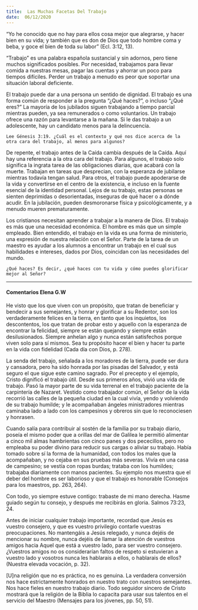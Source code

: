 ```yaml
---
title:  Las Muchas Facetas Del Trabajo
date:  06/12/2020
---
```


“Yo he conocido que no hay para ellos cosa mejor que alegrarse, y hacer bien en su vida; y también que es don de Dios que todo hombre coma y beba, y goce el bien de toda su labor” (Ecl. 3:12, 13).

“Trabajo” es una palabra española sustancial y sin adornos, pero tiene muchos significados posibles. Por necesidad, trabajamos para llevar comida a nuestras mesas, pagar las cuentas y ahorrar un poco para tiempos difíciles. Perder un trabajo a menudo es peor que soportar una situación laboral deficiente.

El trabajo puede dar a una persona un sentido de dignidad. El trabajo es una forma común de responder a la pregunta “¿Qué haces?”, o incluso “¿Qué eres?” La mayoría de los jubilados siguen trabajando a tiempo parcial mientras pueden, ya sea remunerados o como voluntarios. Un trabajo ofrece una razón para levantarse a la mañana. Si le das trabajo a un adolescente, hay un candidato menos para la delincuencia.

`Lee Génesis 3:19. ¿Cuál es el contexto y qué nos dice acerca de la otra cara del trabajo, al menos para algunos?`

De repente, el trabajo antes de la Caída cambia después de la Caída. Aquí hay una referencia a la otra cara del trabajo. Para algunos, el trabajo solo significa la ingrata tarea de las obligaciones diarias, que acabará con la muerte. Trabajan en tareas que desprecian, con la esperanza de jubilarse mientras todavía tengan salud. Para otros, el trabajo puede apoderarse de la vida y convertirse en el centro de la existencia, e incluso en la fuente esencial de la identidad personal. Lejos de su trabajo, estas personas se sienten deprimidas o desorientadas, inseguras de qué hacer o a dónde acudir. En la jubilación, pueden desmoronarse física y psicológicamente, y a menudo mueren prematuramente.

Los cristianos necesitan aprender a trabajar a la manera de Dios. El trabajo es más que una necesidad económica. El hombre es más que un simple empleado. Bien entendido, el trabajo en la vida es una forma de ministerio, una expresión de nuestra relación con el Señor. Parte de la tarea de un maestro es ayudar a los alumnos a encontrar un trabajo en el cual sus habilidades e intereses, dados por Dios, coincidan con las necesidades del mundo.

`¿Qué haces? Es decir, ¿qué haces con tu vida y cómo puedes glorificar mejor al Señor?`

---

#### Comentarios Elena G.W

He visto que los que viven con un propósito, que tratan de beneficiar y bendecir a sus semejantes, y honrar y glorificar a su Redentor, son los verdaderamente felices en la tierra, en tanto que los inquietos, los descontentos, los que tratan de probar esto y aquello con la esperanza de encontrar la felicidad, siempre se están quejando y siempre están desilusionados. Siempre anhelan algo y nunca están satisfechos porque viven solo para sí mismos. Sea tu propósito hacer el bien y hacer tu parte en la vida con fidelidad (Cada día con Dios, p. 278).

La senda del trabajo, señalada a los moradores de la tierra, puede ser dura y cansadora, pero ha sido honrada por las pisadas del Salvador, y está seguro el que sigue este camino sagrado. Por el precepto y el ejemplo, Cristo dignificó el trabajo útil. Desde sus primeros años, vivió una vida de trabajo. Pasó la mayor parte de su vida terrenal en el trabajo paciente de la carpintería de Nazaret. Vestido como trabajador común, el Señor de la vida recorrió las calles de la pequeña ciudad en la cual vivía, yendo y volviendo de su trabajo humilde; y le acompañaban ángeles ministradores mientras caminaba lado a lado con los campesinos y obreros sin que lo reconociesen y honrasen.

Cuando salía para contribuir al sostén de la familia por su trabajo diario, poseía el mismo poder que a orillas del mar de Galilea le permitió alimentar a cinco mil almas hambrientas con cinco panes y dos pececillos, pero no empleaba su poder divino para reducir sus cargas o aliviar su trabajo. Había tomado sobre sí la forma de la humanidad, con todos los males que la acompañaban, y no cejaba en sus pruebas más severas. Vivía en una casa de campesino; se vestía con ropas burdas; trataba con los humildes; trabajaba diariamente con manos pacientes. Su ejemplo nos muestra que el deber del hombre es ser laborioso y que el trabajo es honorable (Consejos para los maestros, pp. 263, 264).

Con todo, yo siempre estuve contigo: trabaste de mi mano derecha. Hasme guiado según tu consejo, y después me recibirás en gloria. Salmos 73:23, 24.

Antes de iniciar cualquier trabajo importante, recordad que Jesús es vuestro consejero, y que es vuestro privilegio contarle vuestras preocupaciones. No mantengáis a Jesús relegado, y nunca dejéis de mencionar su nombre, nunca dejéis de llamar la atención de vuestros amigos hacia Aquel que está a vuestro lado, para ser vuestro consejero. ¿Vuestros amigos no os considerarían faltos de respeto si estuvieran a vuestro lado y vosotros nunca les hablarais a ellos, o hablarais de ellos? (Nuestra elevada vocación, p. 32).

[U]na religión que no es práctica, no es genuina. La verdadera conversión nos hace estrictamente honrados en nuestro trato con nuestros semejantes. Nos hace fieles en nuestro trabajo diario. Todo seguidor sincero de Cristo mostrará que la religión de la Biblia lo capacita para usar sus talentos en el servicio del Maestro (Mensajes para los jóvenes, pp. 50, 51).